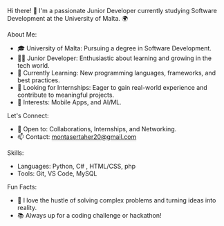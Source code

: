 Hi there! 👋
I'm a passionate Junior Developer currently studying Software Development at the University of Malta. 🌍

About Me:
- 🎓 University of Malta: Pursuing a degree in Software Development.
- 👨‍💻 Junior Developer: Enthusiastic about learning and growing in the tech world.
- 🌱 Currently Learning: New programming languages, frameworks, and best practices.
- 💼 Looking for Internships: Eager to gain real-world experience and contribute to meaningful projects.
- 🚀 Interests: Mobile Apps, and AI/ML.

Let's Connect:
- 💬 Open to: Collaborations, Internships, and Networking.
- 📫 Contact: montasertaher20@gmail.com

Skills:
- Languages: Python, C#  , HTML/CSS, php
- Tools: Git, VS Code, MySQL

Fun Facts:
- 🌟 I love the hustle of solving complex problems and turning ideas into reality.
- 📚 Always up for a coding challenge or hackathon!
